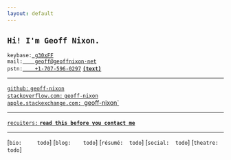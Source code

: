 ```yaml
---
layout: default
---
```


## `Hi! I'm Geoff Nixon.`

`keybase:`[` g30xFF`](https://keybase.io/g30xFF)  
`mail:`[`    geoff@geoffnixon·net`](mailto:type_it_out@domain.tld)  
`pstn:`[`    +1-707-596-0297`](tel:+17075960297) **[`(text)`](sms:+17075960297)** 

---

[`github:`                 `geoff-nixon`](https://github.com/geoff-nixon)  
[`stackoverflow.com:`      `geoff-nixon`](https://stackoverflow.com/users/2351351/geoff-nixon)  
[`apple.stackexchange.com: `geoff-nixon`](https://apple.stackexchange.com/users/65379/geoff-nixon)

---

[`recuiters:` **`read this before you contact me`**](https://www.quora.com/Has-anyone-ever-turned-down-a-job-offer-from-Google-If-so-why/answer/Geoff-Nixon-3)

---

[`bio:     todo`]
[`blog:    todo`]
[`résumé:  todo`]
[`social:  todo`]
[`theatre: todo`]
